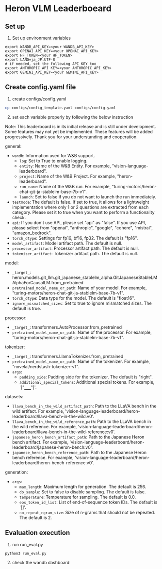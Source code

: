 # Heron VLM Leaderboeard

## Set up
1. Set up environment variables
```
export WANDB_API_KEY=<your WANDB_API_KEY>
export OPENAI_API_KEY=<your OPENAI_API_KEY>
export HF_TOKEN=<your HF_TOKEN>
export LANG=ja_JP.UTF-8
# if needed, set the following API KEY too
export ANTHROPIC_API_KEY=<your ANTHROPIC_API_KEY>
export GEMINI_API_KEY=<your GEMINI_API_KEY>
```

## Create config.yaml file

1. create configs/config.yaml
```bash
cp configs/config_template.yaml configs/config.yaml
```
2. set each variable properly by following the below instruction

Note: This leaderboard is in its initial release and is still under development. Some features may not yet be implemented. These features will be added progressively. Thank you for your understanding and cooperation.

general:
- `wandb`: Information used for W&B support.
  - `log`: Set to True to enable logging.
  - `entity`: Name of the W&B Entity. For example, "vision-language-leaderboard".
  - `project`: Name of the W&B Project. For example, "heron-leaderboard".
  - `run_name`: Name of the W&B run. For example, "turing-motors/heron-chat-git-ja-stablelm-base-7b-v1".
  - `launch`: Set to false if you do not want to launch the run immediately.
- `testmode`: The default is false. If set to true, it allows for a lightweight implementation where only 1 or 2 questions are extracted from each category. Please set it to true when you want to perform a functionality check.
- `api`: If you don't use API, please set "api" as "false". If you use API, please select from "openai", "anthropic", "google", "cohere", "mistral", "amazon_bedrock".
- `torch_dtype`: Settings for fp16, bf16, fp32. The default is "fp16".
- `model_artifact`: Model artifact path. The default is null.
- `processor_artifact`: Processor artifact path. The default is null.
- `tokenizer_artifact`: Tokenizer artifact path. The default is null.

model:
- `_target_`: heron.models.git_llm.git_japanese_stablelm_alpha.GitJapaneseStableLMAlphaForCausalLM.from_pretrained
- `pretrained_model_name_or_path`: Name of your model. For example, "turing-motors/heron-chat-git-ja-stablelm-base-7b-v1".
- `torch_dtype`: Data type for the model. The default is "float16".
- `ignore_mismatched_sizes`: Set to true to ignore mismatched sizes. The default is true.

processor:
- `_target_`: transformers.AutoProcessor.from_pretrained
- `pretrained_model_name_or_path`: Name of the processor. For example, "turing-motors/heron-chat-git-ja-stablelm-base-7b-v1".

tokenizer:
- `_target_`: transformers.LlamaTokenizer.from_pretrained
- `pretrained_model_name_or_path`: Name of the tokenizer. For example, "novelai/nerdstash-tokenizer-v1".
- `args`:
  - `padding_side`: Padding side for the tokenizer. The default is "right".
  - `additional_special_tokens`: Additional special tokens. For example, '["▁▁"]'.

datasets:
- `llava_bench_in_the_wild_artifact_path`: Path to the LLaVA bench in the wild artifact. For example, 'vision-language-leaderboard/heron-leaderboard/llava-bench-in-the-wild:v0'.
- `llava_bench_in_the_wild_reference_path`: Path to the LLaVA bench in the wild reference. For example, 'vision-language-leaderboard/heron-leaderboard/llava-bench-in-the-wild-reference:v0'.
- `japanese_heron_bench_artifact_path`: Path to the Japanese Heron bench artifact. For example, 'vision-language-leaderboard/heron-leaderboard/japanese-heron-bench:v0'.
- `japanese_heron_bench_reference_path`: Path to the Japanese Heron bench reference. For example, 'vision-language-leaderboard/heron-leaderboard/heron-bench-reference:v0'.

generation:
- `args`:
  - `max_length`: Maximum length for generation. The default is 256.
  - `do_sample`: Set to false to disable sampling. The default is false.
  - `temperature`: Temperature for sampling. The default is 0.0.
  - `eos_token_id_list`: List of end-of-sequence token IDs. The default is '[]'.
  - `no_repeat_ngram_size`: Size of n-grams that should not be repeated. The default is 2.

   
## Evaluation execution
1. run run_eval.py
```bash
python3 run_eval.py
```
2. check the wandb dashboard
